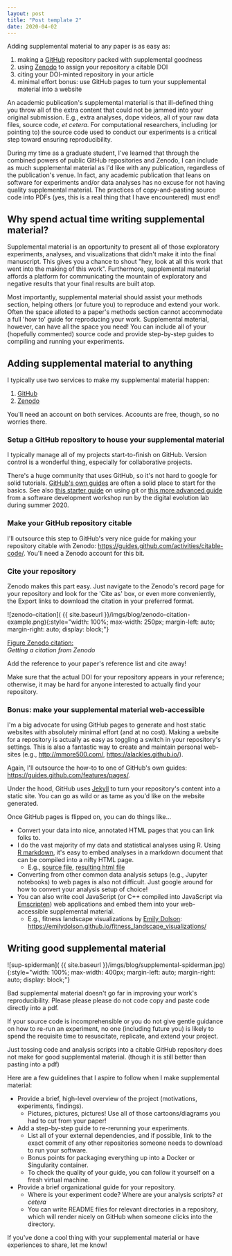 ```yaml
---
layout: post
title: "Post template 2"
date: 2020-04-02
---
```


Adding supplemental material to any paper is as easy as:

1. making a [GitHub](https://github.com/) repository packed with supplemental goodness
2. using [Zenodo](https://zenodo.org/) to assign your repository a citable DOI
3. citing your DOI-minted repository in your article
4. minimal effort bonus: use GitHub pages to turn your supplemental material into a website

An academic publication's supplemental material is that ill-defined thing you throw all of the extra content that could not be jammed into your original submission. E.g., extra analyses, dope videos, all  of your raw data files, source code, _et cetera_. For computational researchers, including (or pointing to) the source code used to conduct our experiments is a critical step toward ensuring reproducibility.

During my time as a graduate student, I've learned that through the combined powers of public GitHub repositories and Zenodo, I can include as much supplemental material as I'd like with any publication,  regardless of the publication's venue. In fact, any academic publication that leans on software for experiments and/or data analyses has no excuse for not having quality supplemental material. The practices of copy-and-pasting source code into PDFs (yes, this is a real thing that I have encountered) must end!

## Why spend actual time writing supplemental material?

Supplemental material is an opportunity to present all of those exploratory experiments, analyses, and visualizations that didn't make it into the final manuscript.
This gives you a chance to shout "hey, look at all this work that went into the making of this work".
Furthermore, supplemental material affords a platform for communicating the mountain of exploratory and negative results that your final results are built atop.

Most importantly, supplemental material should assist your methods section, helping others (or future you) to reproduce and extend your work.
Often the space alloted to a paper's methods section cannot accommodate a full 'how to' guide for reproducing your work.
Supplemental material, however, can have all the space you need!
You can include all of your (hopefully commented) source code and provide step-by-step guides to compiling and running your experiments.

## Adding supplemental material to anything

I typically use two services to make my supplemental material happen:

1. [GitHub](https://github.com/)
2. [Zenodo](https://zenodo.org/)

You'll need an account on both services. Accounts are free, though, so no worries there.

### Setup a GitHub repository to house your supplemental material

I typically manage all of my projects start-to-finish on GitHub. Version control is a wonderful thing, especially for collaborative projects.

There's a huge community that uses GitHub, so it's not hard to google for solid tutorials. [GitHub's own guides](guides.github.com) are often a solid place to start for the basics. See also [this starter guide](https://mmore500.com/waves/enrichment/week1.html) on using git or [this more advanced guide](https://mmore500.com/waves/blog/extra-git.html) from a software development workshop run by the digital evolution lab during summer 2020.

### Make your GitHub repository citable

I'll outsource this step to GitHub's very nice guide for making your repository citable with Zenodo: <https://guides.github.com/activities/citable-code/>. You'll need a Zenodo account for this bit.

### Cite your repository

Zenodo makes this part easy. Just navigate to the Zenodo's record page for your repository and look for the 'Cite as' box, or even more conveniently, the Export links to download the citation in your preferred format.

![zenodo-citation]( {{ site.baseurl }}/imgs/blog/zenodo-citation-example.png){:style="width: 100%; max-width: 250px; margin-left: auto; margin-right: auto; display: block;"}

<!-- [**Figure Zenodo citation.**](#fig-zc){:id="fig-zc}
*Getting a citation from Zenodo* -->
<div class="row justify-content-center pb-4">
  <a href="#fig-zc" id="fig-zc">Figure Zenodo citation:</a>&nbsp;
  <div class="text-secondary"><em>Getting a citation from Zenodo</em></div>
</div>

Add the reference to your paper's reference list and cite away!

Make sure that the actual DOI for your repository appears in your reference; otherwise, it may be hard for anyone interested to actually find your repository.

### Bonus: make your supplemental material web-accessible

I'm a big advocate for using GitHub pages to generate and host static websites with absolutely minimal effort (and at no cost). Making a website for a repository is actually as easy as toggling a switch in your repository's settings. This is also a fantastic way to create and maintain personal web-sites (e.g., <http://mmore500.com/>,  <https://alackles.github.io/>).

Again, I'll outsource the how-to to one of GitHub's own guides: <https://guides.github.com/features/pages/>.

Under the hood, GitHub uses [Jekyll](https://jekyllrb.com/) to turn your repository's content into a
 static site. You can go as wild or as tame as you'd like on the website generated.

 Once GitHub pages is flipped on, you can do things like...

 - Convert your data into nice, annotated HTML pages that you can link folks to.
  - I do the vast majority of my data and statistical analyses using R. Using [R markdown](https://rmarkdown.rstudio.com/articles_intro.html), it's easy to embed analyses in a markdown document that can be compiled into a nifty HTML page.
    - E.g., [source file](https://github.com/amlalejini/ALife-2020--SignalGP-Genetic-Regulation/blob/master/experiments/alife-2020/analysis/repeated-signal-task-analysis.Rmd), [resulting html file](https://lalejini.com/ALife-2020--SignalGP-Genetic-Regulation/experiments/alife-2020/analysis/repeated-signal-task-analysis.html)
  - Converting from other common data analysis setups (e.g., Jupyter notebooks) to web pages is also not difficult. Just google around for how to convert your analysis setup of choice!
- You can also write cool JavaScript (or C++ compiled into JavaScript via [Emscripten](https://emscripten.org/)) web applications and embed them into your web-accessible supplemental material.
  - E.g., fitness landscape visualizations by [Emily Dolson](emilyldolson.com/): <https://emilydolson.github.io/fitness_landscape_visualizations/>

## Writing good supplemental material

![sup-spiderman]( {{ site.baseurl }}/imgs/blog/supplemental-spiderman.jpg){:style="width: 100%; max-width: 400px; margin-left: auto; margin-right: auto; display: block;"}

Bad supplemental material doesn't go far in improving your work's reproducibility. Please please please do not code copy and paste code directly into a pdf.

If your source code is incomprehensible or you do not give gentle guidance on how to re-run an experiment, no one (including future you) is likely to spend the requisite time to resuscitate, replicate, and extend your project.

Just tossing code and analysis scripts into a citable GitHub repository does not make for good supplemental material. (though it is still better than pasting into a pdf)

Here are a few guidelines that I aspire to follow when I make supplemental material:

- Provide a brief, high-level overview of the project (motivations, experiments, findings).
  - Pictures, pictures, pictures! Use all of those cartoons/diagrams you had to cut from your paper!
- Add a step-by-step guide to re-rerunning your experiments.
  - List all of your external dependencies, and if possible, link to the exact commit of any other repositories someone needs to download to run your software.
  - Bonus points for packaging everything up into a Docker or Singularity container.
  - To check the quality of your guide, you can follow it yourself on a fresh virtual machine.
- Provide a brief organizational guide for your repository.
  - Where is your experiment code? Where are your analysis scripts? _et cetera_
  - You can write README files for relevant directories in a repository, which will render nicely on GitHub when someone clicks into the directory.

If you've done a cool thing with your supplemental material or have experiences to share, let me know!

